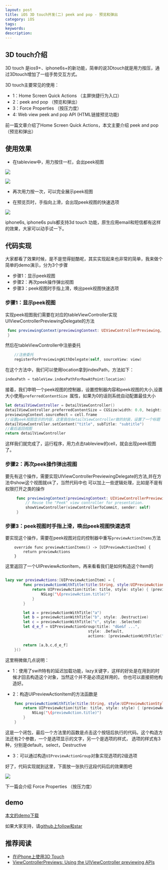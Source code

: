 ```yaml
---
layout: post
title: iOS 3D touch开发(二) peek and pop - 预览和弹出
category: iOS
tags:
keywords:
description:
---
```



##  3D touch介绍

3D touch 是ios9+、iphone6s+的新功能，简单的说3Dtouch就是用力按压，通过3Dtouch增加了一组手势交互方式。

3D touch主要常见的使用：

-   1：Home Screen Quick Actions （主屏快捷行为入口）
-   2：peek and pop （预览和弹出）
-   3：Force Properties （按压力度）
-   4: Web view peek and pop API (HTML链接预览功能)

前一篇文章介绍了Home Screen Quick Actions，本文主要介绍 peek and pop （预览和弹出）


##  使用效果

-   在tableview中，用力按住一栏，会出peek视图

![](https://developer.apple.com/library/ios/documentation/UserExperience/Conceptual/Adopting3DTouchOniPhone/Art/preview_available_2_2x.png)

![](https://developer.apple.com/library/ios/documentation/UserExperience/Conceptual/Adopting3DTouchOniPhone/Art/peek_2x.png)

-   再次用力按一次，可以完全展示peek视图

-   在预览页时，手指向上滑，会出现peek视图的快速选项

![](https://developer.apple.com/library/ios/documentation/UserExperience/Conceptual/Adopting3DTouchOniPhone/Art/peek_quick_actions_2x.png)

iphone6s, iphone6s puls都支持3d touch 功能，原生应用email和短信都有这样的效果，大家可以动手试一下。

##  代码实现

大家都看了效果时候，是不是觉得挺酷呢，其实实现起来也非常的简单，我来做个简单的demo演示，分为3个步骤

-   步骤1：显示peek视图
-   步骤2：再次peek操作弹出视图
-   步骤3：peek视图时手指上滑，唤出peek视图快速选项

###  步骤1：显示peek视图

实现peek视图我们需要在对应的tableViewController实现UIViewControllerPreviewingDelegate的方法

````swift
 func previewingContext(previewingContext: UIViewControllerPreviewing, viewControllerForLocation location: CGPoint) -> UIViewController? {
 }
````

然后在tableViewController中注册委托
````swift
    //注册委托
    registerForPreviewingWithDelegate(self, sourceView: view)

````


在这个方法中，我们可以使用location拿到indexPath，方法如下：

````swift
indexPath = tableView.indexPathForRowAtPoint(location)
````

接着，我们申明一个peek视图的控制器，设置控制器内容和peek视图的大小,设置大小使用`preferredContentSize `属性，如果为0的话则系统自动配置最佳大小

````swift
let detailViewController = DetailViewController()
detailViewController.preferredContentSize = CGSize(width: 0.0, height: 0.0)
previewingContext.sourceRect = cell.frame
//设置peek视图显示的内容，这里我在detailViewController做的封装，设置了一个标题
detailViewController.setContent("title", subTitle: "subtitle")
//最后返回视图
return detailViewController
````

这样我们就完成了，运行程序，用力点击tableview的cell，就会出现peek视图了。


### 步骤2：再次peek操作弹出视图

要先有这个操作，需要实现UIViewControllerPreviewingDelegate的方法,并在方法中show这个视图就ok了，当然代码中也
可以加上一些逻辑处理，比如是不是有权限打开之类的操作

````swift
     func previewingContext(previewingContext: UIViewControllerPreviewing, commitViewController viewControllerToCommit: UIViewController) {
         // Reuse the "Peek" view controller for presentation.
         showViewController(viewControllerToCommit, sender: self)
     }
````

###  步骤3：peek视图时手指上滑，唤出peek视图快速选项

要实现这个操作，需要在peek视图对应的控制器中重写`previewActionItems`方法

````
    override func previewActionItems() -> [UIPreviewActionItem] {
        return previewActions
    }

````

这里返回了一个UIPreviewActionItem，再来看看我们是如何构造这个Item的

````swift

lazy var previewActions:[UIPreviewActionItem] = {
        func previewActionWithTitle(title:String, style:UIPreviewActionStyle = .Default) -> UIPreviewAction {
            return UIPreviewAction(title: title, style: style) { (previewAction, viewController) -> Void in
                NSLog("\(previewAction.title)")
            }
        }

        let a = previewActionWithTitle("a")
        let b = previewActionWithTitle("b", style: .Destructive)
        let c = previewActionWithTitle("c", style: .Selected)
        let d_e_f = UIPreviewActionGroup(title: "d&e&f ...",
                                     style: .Default,
                                     actions: [previewActionWithTitle("d"),previewActionWithTitle("e"),previewActionWithTitle("f")])

        return [a,b,c,d_e_f]
    }()
````

这里稍微做几点说明：

-   1：使用了swift特有的延迟加载功能，lazy关键字，这样的好处是在用到的时候才回去构造这个对象，当然这个并不是必须这样用的，
你也可以直接把他构造好。

-   2：构造UIPreviewActionItem的方法函数是

````swift
    func previewActionWithTitle(title:String, style:UIPreviewActionStyle = .Default) -> UIPreviewAction {
        return UIPreviewAction(title: title, style: style) { (previewAction, viewController) -> Void in
            NSLog("\(previewAction.title)")
        }
    }
````

这是一个闭包，最后一个方法里的函数是点击这个按钮后执行的代码。这个构造方法还有2个参数，一个是选项显示的文字，另一个是选项的样式，
选项的样式有3种，分别是default，select，Destructive

-   3：可以通过构造`UIPreviewActionGroup`对象实现选项的2级选项


好了，代码实现就到这里，下面放一张执行这段代码后的效果图吧

![](http://images.jumppo.com/uploads/2016-03-21-iOS-3DTouch-2-1.gif)


下一篇会介绍 Force Properties （按压力度）

##  demo

[本文的demo下载](https://github.com/coolnameismy/demo/3DTouchDemo)

如果大家支持，请[github上follow和star](https://github.com/coolnameismy)


## 推荐阅读

-   [在iPhone上使用3D Touch](http://www.cocoachina.com/ios/20151021/13849.html)
-   [ViewControllerPreviews: Using the UIViewController previewing APIs](https://developer.apple.com/library/ios/samplecode/ViewControllerPreviews/Introduction/Intro.html#//apple_ref/doc/uid/TP40016546)